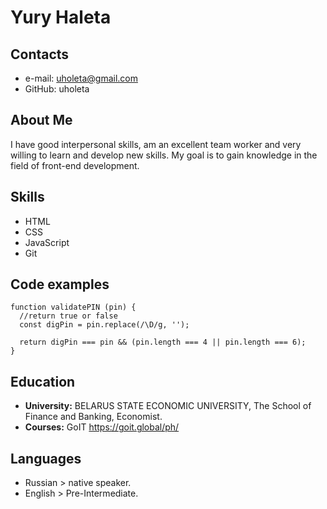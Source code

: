 # **Yury Haleta**

## Contacts

- e-mail: uholeta@gmail.com
- GitHub: uholeta

## About Me

I have good interpersonal skills, am an excellent team worker and very willing to learn and develop new skills. My goal is to gain knowledge in the field of front-end development.

## Skills

- HTML
- CSS
- JavaScript
- Git

## Code examples

```
function validatePIN (pin) {
  //return true or false
  const digPin = pin.replace(/\D/g, '');

  return digPin === pin && (pin.length === 4 || pin.length === 6);
}
```

## Education

- **University:** BELARUS STATE ECONOMIC UNIVERSITY, The School of Finance and Banking, Economist.
- **Courses:** GoIT https://goit.global/ph/

## Languages

- Russian > native speaker.
- English > Pre-Intermediate.
